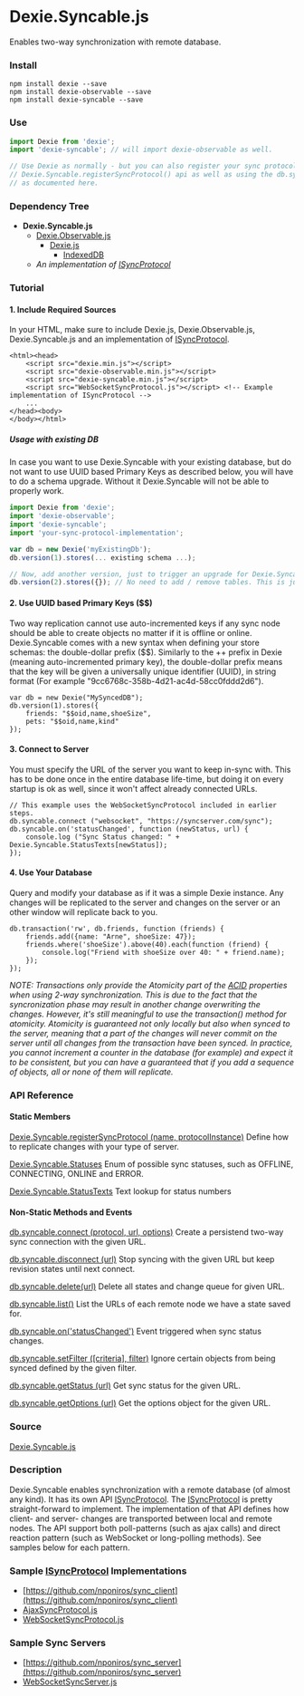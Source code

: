 # Dexie.Syncable.js

Enables two-way synchronization with remote database.

### Install
```
npm install dexie --save
npm install dexie-observable --save
npm install dexie-syncable --save
```

### Use
```js
import Dexie from 'dexie';
import 'dexie-syncable'; // will import dexie-observable as well.

// Use Dexie as normally - but you can also register your sync protocols though
// Dexie.Syncable.registerSyncProtocol() api as well as using the db.syncable api
// as documented here.

```

### Dependency Tree

 * **Dexie.Syncable.js**
   * [Dexie.Observable.js](http://dexie.org/docs/Observable/Dexie.Observable.js)
     * [Dexie.js](http://dexie.org/docs/Dexie/Dexie.js)
       * [IndexedDB](https://developer.mozilla.org/en-US/docs/Web/API/IndexedDB_API)
   * _An implementation of [ISyncProtocol](http://dexie.org/docs/Syncable/Dexie.Syncable.ISyncProtocol)_

### Tutorial

#### 1. Include Required Sources
In your HTML, make sure to include Dexie.js, Dexie.Observable.js, Dexie.Syncable.js and an implementation of [ISyncProtocol](http://dexie.org/docs/Syncable/Dexie.Syncable.ISyncProtocol).

    <html><head>
        <script src="dexie.min.js"></script>
        <script src="dexie-observable.min.js"></script>
        <script src="dexie-syncable.min.js"></script>
        <script src="WebSocketSyncProtocol.js"></script> <!-- Example implementation of ISyncProtocol -->
        ...
    </head><body>
    </body></html>
    
##### Usage with existing DB

In case you want to use Dexie.Syncable with your existing database, but do not want to use UUID based Primary Keys as described below, you will have to do a schema upgrade. Without it Dexie.Syncable will not be able to properly work.

```javascript
import Dexie from 'dexie';
import 'dexie-observable';
import 'dexie-syncable';
import 'your-sync-protocol-implementation';

var db = new Dexie('myExistingDb');
db.version(1).stores(... existing schema ...);

// Now, add another version, just to trigger an upgrade for Dexie.Syncable
db.version(2).stores({}); // No need to add / remove tables. This is just to allow the addon to install its tables.
```

#### 2. Use UUID based Primary Keys ($$)
Two way replication cannot use auto-incremented keys if any sync node should be able to create objects no matter if it is offline or online. Dexie.Syncable comes with a new syntax when defining your store schemas: the double-dollar prefix ($$). Similarly to the ++ prefix in Dexie (meaning auto-incremented primary key), the double-dollar prefix means that the key will be given a universally unique identifier (UUID), in string format (For example "9cc6768c-358b-4d21-ac4d-58cc0fddd2d6").

    var db = new Dexie("MySyncedDB");
    db.version(1).stores({
        friends: "$$oid,name,shoeSize",
        pets: "$$oid,name,kind"
    });

#### 3. Connect to Server
You must specify the URL of the server you want to keep in-sync with. This has to be done once in the entire database life-time, but doing it on every startup is ok as well, since it won't affect already connected URLs.

    // This example uses the WebSocketSyncProtocol included in earlier steps.
    db.syncable.connect ("websocket", "https://syncserver.com/sync");
    db.syncable.on('statusChanged', function (newStatus, url) {
        console.log ("Sync Status changed: " + Dexie.Syncable.StatusTexts[newStatus]);
    });

#### 4. Use Your Database
Query and modify your database as if it was a simple Dexie instance. Any changes will be replicated to the server and changes on the server or an other window will replicate back to you.

    db.transaction('rw', db.friends, function (friends) {
        friends.add({name: "Arne", shoeSize: 47});
        friends.where('shoeSize').above(40).each(function (friend) {
            console.log("Friend with shoeSize over 40: " + friend.name);
        });
    });

_NOTE: Transactions only provide the Atomicity part of the [ACID](http://en.wikipedia.org/wiki/ACID) properties when using 2-way synchronization. This is due to the fact that the syncronization phase may result in another change overwriting the changes. However, it's still meaningful to use the transaction() method for atomicity. Atomicity is guaranteed not only locally but also when synced to the server, meaning that a part of the changes will never commit on the server until all changes from the transaction have been synced. In practice, you cannot increment a counter in the database (for example) and expect it to be consistent, but you can have a guaranteed that if you add a sequence of objects, all or none of them will replicate._

### API Reference

#### Static Members

[Dexie.Syncable.registerSyncProtocol (name, protocolInstance)](http://dexie.org/docs/Syncable/Dexie.Syncable.registerSyncProtocol())
Define how to replicate changes with your type of server.

[Dexie.Syncable.Statuses](http://dexie.org/docs/Syncable/Dexie.Syncable.Statuses)
Enum of possible sync statuses, such as OFFLINE, CONNECTING, ONLINE and ERROR.

[Dexie.Syncable.StatusTexts](http://dexie.org/docs/Syncable/Dexie.Syncable.StatusTexts)
Text lookup for status numbers

#### Non-Static Methods and Events

[db.syncable.connect (protocol, url, options)](http://dexie.org/docs/Syncable/db.syncable.connect())
Create a persistend two-way sync connection with the given URL.

[db.syncable.disconnect (url)](http://dexie.org/docs/Syncable/db.syncable.disconnect())
Stop syncing with the given URL but keep revision states until next connect.

[db.syncable.delete(url)](http://dexie.org/docs/Syncable/db.syncable.delete())
Delete all states and change queue for given URL.

[db.syncable.list()](http://dexie.org/docs/Syncable/db.syncable.list())
List the URLs of each remote node we have a state saved for.

[db.syncable.on('statusChanged')](http://dexie.org/docs/Syncable/db.syncable.on('statusChanged'))
Event triggered when sync status changes.

[db.syncable.setFilter ([criteria], filter)](http://dexie.org/docs/Syncable/db.syncable.setFilter())
Ignore certain objects from being synced defined by the given filter.

[db.syncable.getStatus (url)](http://dexie.org/docs/Syncable/db.syncable.getStatus())
Get sync status for the given URL.

[db.syncable.getOptions (url)](http://dexie.org/docs/Syncable/db.syncable.getOptions())
Get the options object for the given URL.


### Source

[Dexie.Syncable.js](https://github.com/dfahlander/Dexie.js/blob/master/addons/Dexie.Syncable/src/Dexie.Syncable.js)

### Description

Dexie.Syncable enables synchronization with a remote database (of almost any kind). It has its own API [ISyncProtocol](http://dexie.org/docs/Syncable/Dexie.Syncable.ISyncProtocol).
The [ISyncProtocol](http://dexie.org/docs/Syncable/Dexie.Syncable.ISyncProtocol) is pretty straight-forward to implement.
The implementation of that API defines how client- and server- changes are transported between local and remote nodes. The API support both poll-patterns
(such as ajax calls) and direct reaction pattern (such as WebSocket or long-polling methods). See samples below for each pattern.

### Sample [ISyncProtocol](http://dexie.org/docs/Syncable/Dexie.Syncable.ISyncProtocol) Implementations
 * [https://github.com/nponiros/sync_client](https://github.com/nponiros/sync_client)
 * [AjaxSyncProtocol.js](https://github.com/dfahlander/Dexie.js/blob/master/samples/remote-sync/ajax/AjaxSyncProtocol.js)
 * [WebSocketSyncProtocol.js](https://github.com/dfahlander/Dexie.js/blob/master/samples/remote-sync/websocket/WebSocketSyncProtocol.js)

### Sample Sync Servers
 * [https://github.com/nponiros/sync_server](https://github.com/nponiros/sync_server)
 * [WebSocketSyncServer.js](https://github.com/dfahlander/Dexie.js/blob/master/samples/remote-sync/websocket/WebSocketSyncServer.js)
